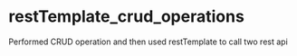 # restTemplate_crud_operations
Performed CRUD operation and then used restTemplate to call two rest api
